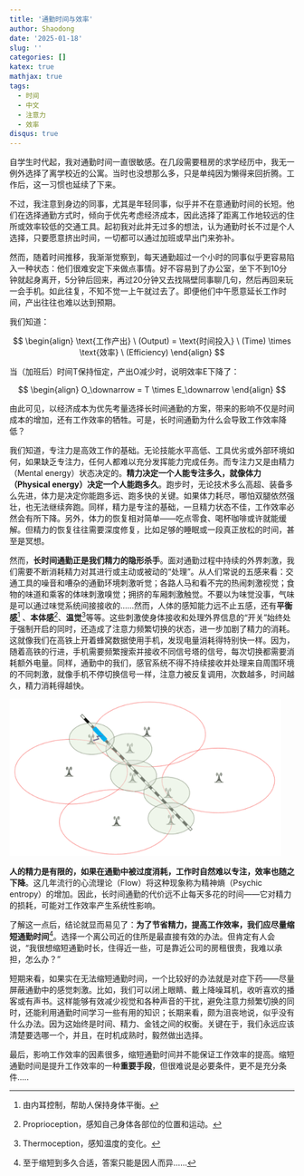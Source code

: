 ```yaml
---
title: '通勤时间与效率'
author: Shaodong
date: '2025-01-18'
slug: ''
categories: []
katex: true
mathjax: true
tags:
  - 时间
  - 中文
  - 注意力
  - 效率
disqus: true
---
```


自学生时代起，我对通勤时间一直很敏感。在几段需要租房的求学经历中，我无一例外选择了离学校近的公寓。当时也没想那么多，只是单纯因为懒得来回折腾。工作后，这一习惯也延续了下来。

不过，我注意到身边的同事，尤其是年轻同事，似乎并不在意通勤时间的长短。他们在选择通勤方式时，倾向于优先考虑经济成本，因此选择了距离工作地较远的住所或效率较低的交通工具。起初我对此并无过多的想法，认为通勤时长不过是个人选择，只要愿意挤出时间，一切都可以通过加班或早出门来弥补。

然而，随着时间推移，我渐渐觉察到，每天通勤超过一个小时的同事似乎更容易陷入一种状态：他们很难安定下来做点事情。好不容易到了办公室，坐下不到10分钟就起身离开，5分钟后回来，再过20分钟又去找隔壁同事聊几句，然后再回来玩一会手机。如此往复，不知不觉一上午就过去了。即便他们中午愿意延长工作时间，产出往往也难以达到预期。

我们知道：

$$
\begin{align}
\text{工作产出} \ (Output) = \text{时间投入} \ (Time) \times \text{效率} \ (Efficiency)
\end{align}
$$

当（加班后）时间T保持恒定，产出O减少时，说明效率E下降了：


$$
\begin{align}
O_\downarrow = T \times E_\downarrow
\end{align}
$$


由此可见，以经济成本为优先考量选择长时间通勤的方案，带来的影响不仅是时间成本的增加，还有工作效率的牺牲。可是，长时间通勤为什么会导致工作效率降低？

我们知道，专注力是高效工作的基础。无论技能水平高低、工具优劣或外部环境如何，如果缺乏专注力，任何人都难以充分发挥能力完成任务。而专注力又是由精力（Mental energy）状态决定的。**精力决定一个人能专注多久，就像体力（Physical energy）决定一个人能跑多久**。跑步时，无论技术多么高超、装备多么先进，体力是决定你能跑多远、跑多快的关键。如果体力耗尽，哪怕双腿依然强壮，也无法继续奔跑。同样，精力是专注的基础，一旦精力状态不佳，工作效率必然会有所下降。另外，体力的恢复相对简单——吃点零食、喝杯咖啡或许就能缓解。但精力的恢复往往需要深度修复，比如足够的睡眠或一段真正放松的时间，甚至是冥想。

然而，**长时间通勤正是我们精力的隐形杀手**。面对通勤过程中持续的外界刺激，我们需要不断消耗精力对其进行或主动或被动的“处理”。从人们常说的五感来看：交通工具的噪音和嘈杂的通勤环境刺激听觉；各路人马和看不完的热闹刺激视觉；食物的味道和乘客的体味刺激嗅觉；拥挤的车厢刺激触觉。不要以为味觉没事，气味是可以通过味觉系统间接接收的……然而，人体的感知能力远不止五感，还有**平衡感**[^1] 、**本体感**[^2]、**温觉**[^3]等等。这些刺激使身体接收和处理外界信息的“开关”始终处于强制开启的同时，还造成了注意力频繁切换的状态，进一步加剧了精力的消耗。这就像我们在高铁上开着蜂窝数据使用手机，发现电量消耗得特别快一样。因为，随着高铁的行进，手机需要频繁搜索并接收不同信号塔的信号，每次切换都需要消耗额外电量。同样，通勤中的我们，感官系统不得不持续接收并处理来自周围环境的不同刺激，就像手机不停切换信号一样，注意力被反复调用，次数越多，时间越久，精力消耗得越快。

<img src="./signal.png" style="zoom:80%;" />

**人的精力是有限的，如果在通勤中被过度消耗，工作时自然难以专注，效率也随之下降**。这几年流行的心流理论（Flow）将这种现象称为精神熵（Psychic entropy）的增加。因此，长时间通勤的代价远不止每天多花的时间——它对精力的损耗，可能对工作效率产生系统性影响。

了解这一点后，结论就显而易见了：**为了节省精力，提高工作效率，我们应尽量缩短通勤时间**[^4]。选择一个离公司近的住所是最直接有效的办法。但肯定有人会说，“我很想缩短通勤时长，住得近一些，可是靠近公司的房租很贵，我难以承担，怎么办？” 

短期来看，如果实在无法缩短通勤时间，一个比较好的办法就是对症下药——尽量屏蔽通勤中的感觉刺激。比如，我们可以闭上眼睛、戴上降噪耳机，收听喜欢的播客或有声书。这样能够有效减少视觉和各种声音的干扰，避免注意力频繁切换的同时，还能利用通勤时间学习一些有用的知识；长期来看，颇为沮丧地说，似乎没有什么办法。因为这始终是时间、精力、金钱之间的权衡。关键在于，我们永远应该清楚要选哪一个，并且，在时机成熟时，毅然做出选择。

最后，影响工作效率的因素很多，缩短通勤时间并不能保证工作效率的提高。缩短通勤时间是提升工作效率的一种**重要手段**，但很难说是必要条件，更不是充分条件.....



[^1]: 由内耳控制，帮助人保持身体平衡。
[^2]: Proprioception，感知自己身体各部位的位置和运动。
[^3]: Thermoception，感知温度的变化。

[^4]: 至于缩短到多久合适，答案只能是因人而异…… 
[^0]: 这里的效率（E）不仅仅指体力劳动的效率，更是大脑处理信息、完成复杂任务的能力。 

